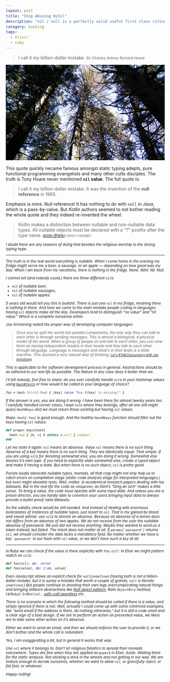 ```yaml
---
layout: post
title: "Stop Abusing Nihil"
description: "nil / null is a perfectly valid useful first class citizen in many languages, and here is why"
category: hacking
tags:
  - elixir
  - ruby
---
```


> I call it my billion-dollar mistake.
> <small><em>Sir Charles Antony Richard Hoare</em></small>

![Sequoia Gegant](/img/sequoia.jpg)

This quote quickly necame famous amongst static typing adepts,
pure functional programming evangelists and many other cults disciples.
The truth is Tony Hoare never mentioned **`nil` value**. The full quote is:

> I call it my billion-dollar mistake. It was the invention of the **null reference** in 1965.

Emphasis is mine. Null reference! It has nothing to do with `null` in _Java_, which is a pass-by-value.
But _Kotlin_ authors seemed to not bother reading the whole quote and they indeed re-invented the wheel.

> Kotlin makes a distinction between nullable and non-nullable data types. All nullable objects must be declared with a "?" postfix after the type name.
> <small><em>[Kotlin @Wiki](https://en.wikipedia.org/wiki/Kotlin_(programming_language))</em></small>

I doubt there are any reasons of doing that besides the religious worship to the strong typing hype.

---

The truth is in the real world _everything_ is nullable. When I come home in the evening my fridge
might serve me a beer, a sausage, or an apple — depending on how good was my day.
When I am back from my vacations, there is _nothing_ in the fridge. None. Nihil. Nil. Null.

I cannot tell (and nobody could,) there are three different `nil`s:

- `nil` of nullable beer,
- `nil` of nullable sausages,
- `nil` of nullable apples.

5 years old would tell you this is bullshit. There is just one `nil` in my fridge, meaning _there is nothing in there_.
And here we come to the main mistake people coding in languages having `nil` objects make all the day.
Developers tend to distinguish “no value” and “nil value.” Which is a complete nonsense either.

Joe Armstrong nailed the proper way of developing computer languages:

> Once you’ve split the world into parallel components, the only way they can talk
to each other is through sending messages. This is almost a biological, a physical
model of the world. When a group of people sit and talk to each other, you can view
them as having independent models in their heads and they talk to each other through
language. Language is messages and what’s in their brain is a state machine.
This seemed a very natural way of thinking.
> <small><em>[Let's #TalkConcurrency with Joe Armstrong](https://www.erlang-solutions.com/blog/let-s-talkconcurrency-with-joe-armstrong.html)</em></small>

This is applicable to the software development process in general. Abstractions
should be as adhered to our real life as possible. The Nature in any case does it
better than we.

I’ll tell nobody, feel free to share: do you ever carefully handle `nil`s in your hashmap values using
[`Hash#fetch`](https://ruby-doc.org/core/Hash.html#method-i-fetch) or how would it be called in your
language of choice?

```ruby
foo = hash.fetch(:foo) { |key| raise "Key #{key} is missing!" }
```

If the answer is yes, you are doing it wrong. I have been there for almost twenty years too.
I carefully handled corner cases, I kept `nil`s where they belongs, after all one still might
query `Hash#keys` and we must return those _existing but having `nil` values_.

Nope. `hash[:foo]` is good enough. And the healthy `Hash#keys` function should filter out the
keys having `nil` values:

```ruby
def proper_keys(hash)
  hash.map { |k, v| k unless v.nil? }.compact
end
```

Let me state it again: `nil` means an absense. Value `nil` means there is no such thing.
Absense of a key means there is no such thing. They are identically equal. That simple.
If you are using `nil`s for denoting somewhat else, you are doing it wrong. Somewhat else
desires it’s own type. If you need to explicitly state somewhat else, create a typed
object and make it having a state. But when there is _no such object_, `nil` is pretty good.

Purists loudly advocate nullable types, monads, all that crap might not only help us
to catch errors on compilation stage (static code analysis stage for interpreted languages,)
but even might obsolete tests. Well, matbe. In academical research papers dealing with toy datasets.
But in the real life the code as νούμενον, as Kant’s “Ding an sich” makes a little sense.
To bring a value, the code must operate with some input data. And unless you are
a prison director, you are hardly able to convince your users bringing input data
to always provide a bullet-proof valid datasets.

So the validity check would be still needed. And instead of dealing with enormous
boilerplates of instances of nullable types, just resort to `nil`. That is my gained
by blood and sweat advise: use `nil`s to denote an absense. Because an absense of
a lemon does not differs from an absense of two apples. We do not receive from the user
_the nullalble absense of password_. We just did not receive anything. Maybe they
wanted to send us a token instead, but failed. The intent does not matter at all.
If `params['password']` returns `nil`, we should consider the data lacks a mandatory
field. No matter whether we have a key `'password'` in our hash with `nil` value,
or we don’t have such a key at all.

---

In _Ruby_ we can check if the value is there explicitly with `foo.nil?`. In _Elixir_
we might pattern match on `nil`s:

```elixir
def foo(nil), do: :error
def foo(value), do: {:ok, value}
```

Even _Javascript_ allows an explicit check for `null`/`undefined` (having both is
not a billion-dollar mistake, but it is surely a mistake that worth a couple of grands;
`null` is literally `undefined`.) But people continue to shooting their own legs
overcomplicating natural things and bringing stillborn abstractions like
[Null object pattern](https://en.wikipedia.org/wiki/Null_object_pattern),
_Rails_ `Object#try` method, `C#`/`Ruby2.5+`/`Kotlin`/...
[safe-call operators](https://en.wikipedia.org/wiki/Safe_navigation_operator) etc.

There is no scenario in which the following method should be called if there is
a value, and _simply ignored_ if there is not. Well, actually I could come up with
some contrived examples, like “send email if the address is there, do nothing otherwise,”
but it is still a code smell and a clear sign of a bad design. If we are to perform
an action on presented value, we _likely_ are to take some other action on it’s absense.

Either we want to send an email, and then we should enforce the user to provide it,
or we don’t bother and the whole call is redundant.

Yes, I am exaggerating a bit, but in general it works that way.

Use `nil` where it belongs to. Don’t let religious fanatics to spread their monads
everywhere. Types are fine when they are applied as `@spec`s in _Elixir_. Aside.
Waiting there for the static analysis. Not sticking a stick in the wheels and
not getting in our way. We are mature enough to decide ourselves, whether we want
to allow `nil`, or gracefully reject, or fail fast, or whatever.

Happy nulling!
